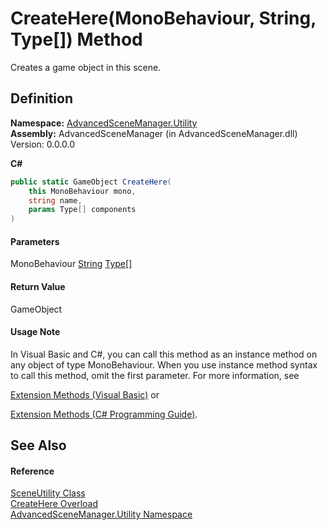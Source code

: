 # CreateHere(MonoBehaviour, String, Type\[]) Method

Creates a game object in this scene.

## Definition

**Namespace:** [AdvancedSceneManager.Utility](N_AdvancedSceneManager_Utility.md)\
**Assembly:** AdvancedSceneManager (in AdvancedSceneManager.dll) Version: 0.0.0.0

**C#**

```c#
public static GameObject CreateHere(
	this MonoBehaviour mono,
	string name,
	params Type[] components
)
```

#### Parameters

&#x20; MonoBehaviour   [String](https://learn.microsoft.com/dotnet/api/system.string)   [Type](https://learn.microsoft.com/dotnet/api/system.type)\[]&#x20;

#### Return Value

GameObject

#### Usage Note

In Visual Basic and C#, you can call this method as an instance method on any object of type MonoBehaviour. When you use instance method syntax to call this method, omit the first parameter. For more information, see

[Extension Methods (Visual Basic)](https://docs.microsoft.com/dotnet/visual-basic/programming-guide/language-features/procedures/extension-methods) or

[Extension Methods (C# Programming Guide)](https://docs.microsoft.com/dotnet/csharp/programming-guide/classes-and-structs/extension-methods).

## See Also

#### Reference

[SceneUtility Class](T_AdvancedSceneManager_Utility_SceneUtility.md)\
[CreateHere Overload](Overload_AdvancedSceneManager_Utility_SceneUtility_CreateHere.md)\
[AdvancedSceneManager.Utility Namespace](N_AdvancedSceneManager_Utility.md)
